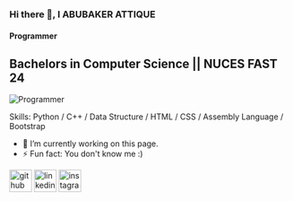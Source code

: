 ### Hi there 👋, I ABUBAKER ATTIQUE
#### Programmer

## Bachelors in Computer Science || NUCES FAST 24

![Programmer](https://rare-gallery.com/thumbnail/420232-programming-code-minimalism.png)



Skills: Python / C++ / Data Structure / HTML / CSS / Assembly Language / Bootstrap

- 🔭 I’m currently working on this page. 
- ⚡ Fun fact: You don't know me :) 


[<img src='https://cdn.jsdelivr.net/npm/simple-icons@3.0.1/icons/github.svg' alt='github' height='40'>](https://github.com/AbuBakerAttique)  [<img src='https://cdn.jsdelivr.net/npm/simple-icons@3.0.1/icons/linkedin.svg' alt='linkedin' height='40'>](https://www.linkedin.com/in/abubakerkhan/)  [<img src='https://cdn.jsdelivr.net/npm/simple-icons@3.0.1/icons/instagram.svg' alt='instagram' height='40'>](https://www.instagram.com/ab_khan__/)  

